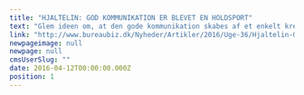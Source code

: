 ```yaml
---
title: "HJALTELIN: GOD KOMMUNIKATION ER BLEVET EN HOLDSPORT"
text: "Glem ideen om, at den gode kommunikation skabes af et enkelt kreativt team. Hos Hjaltelin Stahl er det evnen til at sammensætte tværgående teams, som skal skabe succes'erne."
link: "http://www.bureaubiz.dk/Nyheder/Artikler/2016/Uge-36/Hjaltelin-God-kommunikation-er-blevet-en-holdsport"
newpageimage: null
newpage: null
cmsUserSlug: ""
date: 2016-04-12T00:00:00.000Z
position: 1
---
```


